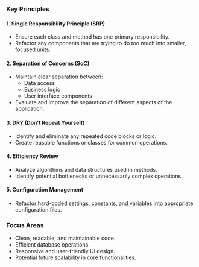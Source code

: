### Key Principles

#### 1. **Single Responsibility Principle (SRP)**
   - Ensure each class and method has one primary responsibility.
   - Refactor any components that are trying to do too much into smaller, focused units.

#### 2. **Separation of Concerns (SoC)**
   - Maintain clear separation between:
     - Data access
     - Business logic
     - User interface components
   - Evaluate and improve the separation of different aspects of the application.

#### 3. **DRY (Don't Repeat Yourself)**
   - Identify and eliminate any repeated code blocks or logic.
   - Create reusable functions or classes for common operations.

#### 4. **Efficiency Review**
   - Analyze algorithms and data structures used in methods.
   - Identify potential bottlenecks or unnecessarily complex operations.

#### 5. **Configuration Management**
   - Refactor hard-coded settings, constants, and variables into appropriate configuration files.

### Focus Areas
- Clean, readable, and maintainable code.
- Efficient database operations.
- Responsive and user-friendly UI design.
- Potential future scalability in core functionalities.